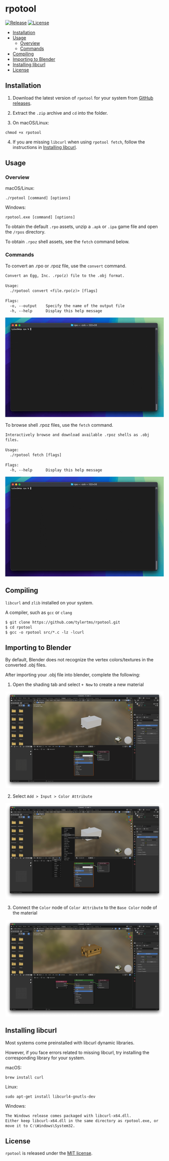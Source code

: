 # rpotool

[![Release](https://img.shields.io/github/release/tylertms/rpotool.svg?label=Release)](https://GitHub.com/tylertms/rpotool/releases/)
[![License](https://img.shields.io/badge/License-MIT-green.svg)](https://github.com/tylertms/rpotool/blob/main/LICENSE)

- [Installation](#installation)
- [Usage](#usage)
  - [Overview](#overview)
  - [Commands](#commands)
- [Compiling](#compiling)
- [Importing to Blender](#importing-to-blender)
- [Installing libcurl](#installing-libcurl)
- [License](#license)

## Installation

1. Download the latest version of `rpotool` for your system from [GitHub releases](https://github.com/tylertms/rpotool/releases).

2. Extract the `.zip` archive and `cd` into the folder.

3. On macOS/Linux:
```
chmod +x rpotool
```

4. If you are missing `libcurl` when using `rpotool fetch`, follow the instructions in [Installing libcurl](#installing-libcurl).
  

## Usage

### Overview
macOS/Linux:
```
./rpotool [command] [options]
```

Windows:
```
rpotool.exe [command] [options]
```

To obtain the default `.rpo` assets, unzip a `.apk` or `.ipa` game file and open the `/rpos` directory.

To obtain `.rpoz` shell assets, see the `fetch` command below.

### Commands
To convert an .rpo or .rpoz file, use the `convert` command.

```
Convert an Egg, Inc. .rpo(z) file to the .obj format.

Usage:
  ./rpotool convert <file.rpo(z)> [flags]

Flags:
  -o, --output    Specify the name of the output file
  -h, --help      Display this help message
```

![convert_demo](./demo/rpotool_convert_demo.gif)

To browse shell .rpoz files, use the `fetch` command.

```
Interactively browse and download available .rpoz shells as .obj files.

Usage:
  ./rpotool fetch [flags]

Flags:
  -h, --help      Display this help message
```

![fetch_demo](./demo/rpotool_fetch_demo.gif)

## Compiling

`libcurl` and `zlib` installed on your system.

A compiler, such as `gcc` or `clang`

```shell
$ git clone https://github.com/tylertms/rpotool.git
$ cd rpotool
$ gcc -o rpotool src/*.c -lz -lcurl
```

## Importing to Blender

By default, Blender does not recognize the vertex colors/textures in the converted .obj files.

After importing your .obj file into blender, complete the following:

1. Open the shading tab and select `+ New` to create a new material

![step_1](./demo/blender/step1.png)

2. Select `Add > Input > Color Attribute`

![step_2](./demo/blender/step2.png)

3. Connect the `Color` node of `Color Attribute` to the `Base Color` node of the material

![step_3](./demo/blender/step3.png)

## Installing libcurl

Most systems come preinstalled with libcurl dynamic libraries.

However, if you face errors related to missing libcurl, try installing the corresponding library for your system.

macOS:
```
brew install curl
```

Linux:
```
sudo apt-get install libcurl4-gnutls-dev
```

Windows:
```
The Windows release comes packaged with libcurl-x64.dll.
Either keep libcurl-x64.dll in the same directory as rpotool.exe, or move it to C:\Windows\System32.
```

## License

`rpotool` is released under the [MIT license](https://github.com/tylertms/rpotool/blob/main/LICENSE).

